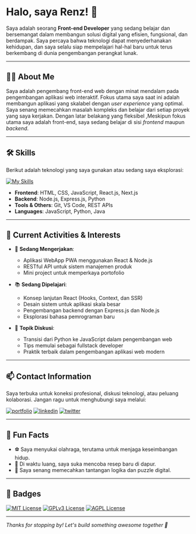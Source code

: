 # Halo, saya Renz! 👋

Saya adalah seorang **Front-end Developer** yang sedang belajar dan bersemangat dalam membangun solusi digital yang efisien, fungsional, dan berdampak. Saya percaya bahwa teknologi dapat menyederhanakan kehidupan, dan saya selalu siap mempelajari hal-hal baru untuk terus berkembang di dunia pengembangan perangkat lunak.

---

## 👨‍💻 About Me

Saya adalah pengembang front-end web dengan minat mendalam pada pengembangan aplikasi web interaktif. Fokus utama saya saat ini adalah membangun aplikasi yang skalabel dengan _user experience_ yang optimal. Saya senang memecahkan masalah kompleks dan belajar dari setiap proyek yang saya kerjakan. Dengan latar belakang yang fleksibel ,Meskipun fokus utama saya adalah front-end,  saya sedang belajar di sisi _frontend_ maupun _backend_.

---

## 🛠 Skills

Berikut adalah teknologi yang saya gunakan atau sedang saya eksplorasi:

[![My Skills](https://skillicons.dev/icons?i=html,css,javascript,python,java,nodejs,react,nextjs,git,vscode)](https://skillicons.dev)

- **Frontend**: HTML, CSS, JavaScript, React.js, Next.js  
- **Backend**: Node.js, Express.js, Python  
- **Tools & Others**: Git, VS Code, REST APIs  
- **Languages**: JavaScript, Python, Java

---

## 🚀 Current Activities & Interests

- 🔨 **Sedang Mengerjakan**:
  - Aplikasi WebApp PWA menggunakan React & Node.js
  - RESTful API untuk sistem manajemen produk
  - Mini project untuk memperkaya portofolio

- 📚 **Sedang Dipelajari**:
  - Konsep lanjutan React (Hooks, Context, dan SSR)
  - Desain sistem untuk aplikasi skala besar
  - Pengembangan backend dengan Express.js dan Node.js
  - Eksplorasi bahasa pemrograman baru

- 💬 **Topik Diskusi**:
  - Transisi dari Python ke JavaScript dalam pengembangan web
  - Tips memulai sebagai fullstack developer
  - Praktik terbaik dalam pengembangan aplikasi web modern

---

## 📫 Contact Information

Saya terbuka untuk koneksi profesional, diskusi teknologi, atau peluang kolaborasi. Jangan ragu untuk menghubungi saya melalui:

[![portfolio](https://img.shields.io/badge/my_portfolio-000?style=for-the-badge&logo=ko-fi&logoColor=white)](https://renz-way.vercel.app/)
[![linkedin](https://img.shields.io/badge/linkedin-0A66C2?style=for-the-badge&logo=linkedin&logoColor=white)](https://www.linkedin.com/)
[![twitter](https://img.shields.io/badge/twitter-1DA1F2?style=for-the-badge&logo=twitter&logoColor=white)](https://twitter.com/)

---

## 🎯 Fun Facts

- ⚽ Saya menyukai olahraga, terutama untuk menjaga keseimbangan hidup.
- 🍳 Di waktu luang, saya suka mencoba resep baru di dapur.
- 🧩 Saya senang memecahkan tantangan logika dan puzzle digital.

---

## 🏅 Badges

[![MIT License](https://img.shields.io/badge/License-MIT-green.svg)](https://choosealicense.com/licenses/mit/)
[![GPLv3 License](https://img.shields.io/badge/License-GPL%20v3-yellow.svg)](https://opensource.org/licenses/)
[![AGPL License](https://img.shields.io/badge/license-AGPL-blue.svg)](http://www.gnu.org/licenses/agpl-3.0)

---

_Thanks for stopping by! Let's build something awesome together 🚀_
